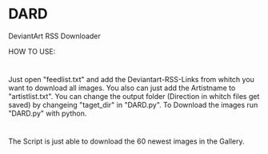 # DARD
DeviantArt RSS Downloader

HOW TO USE:
#
Just open "feedlist.txt" and add the Deviantart-RSS-Links from whitch you want to download all images. You also can just add the Artistname to "artistlist.txt". You can change the output folder (Direction in whitch files get saved) by changeing "taget_dir" in "DARD.py". To Download the images run "DARD.py" with python.
#
The Script is just able to download the 60 newest images in the Gallery.
